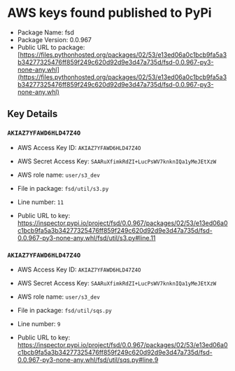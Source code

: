 # AWS keys found published to PyPi

* Package Name: fsd
* Package Version: 0.0.967
* Public URL to package: [https://files.pythonhosted.org/packages/02/53/e13ed06a0c1bcb9fa5a3b34277325476ff859f249c620d92d9e3d47a735d/fsd-0.0.967-py3-none-any.whl](https://files.pythonhosted.org/packages/02/53/e13ed06a0c1bcb9fa5a3b34277325476ff859f249c620d92d9e3d47a735d/fsd-0.0.967-py3-none-any.whl)

## Key Details

### `AKIAZ7YFAWD6HLD47Z4O`

* AWS Access Key ID: `AKIAZ7YFAWD6HLD47Z4O`
* AWS Secret Access Key: `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` 
* AWS role name: `user/s3_dev`
* File in package: `fsd/util/s3.py`
* Line number: `11`

* Public URL to key: https://inspector.pypi.io/project/fsd/0.0.967/packages/02/53/e13ed06a0c1bcb9fa5a3b34277325476ff859f249c620d92d9e3d47a735d/fsd-0.0.967-py3-none-any.whl/fsd/util/s3.py#line.11



### `AKIAZ7YFAWD6HLD47Z4O`

* AWS Access Key ID: `AKIAZ7YFAWD6HLD47Z4O`
* AWS Secret Access Key: `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` 
* AWS role name: `user/s3_dev`
* File in package: `fsd/util/sqs.py`
* Line number: `9`

* Public URL to key: https://inspector.pypi.io/project/fsd/0.0.967/packages/02/53/e13ed06a0c1bcb9fa5a3b34277325476ff859f249c620d92d9e3d47a735d/fsd-0.0.967-py3-none-any.whl/fsd/util/sqs.py#line.9


